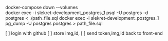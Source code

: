 docker-compose down --volumes  
docker exec -i slekret-development_postgres_1 psql -U postgres -d postgres < ./path_file.sql
docker exec -i slekret-development_postgres_1 pg_dump -U postgres postgres > path_file.sql

[ ] login with github
[ ] store img,id,
[ ] send token,img,id back to front-end
